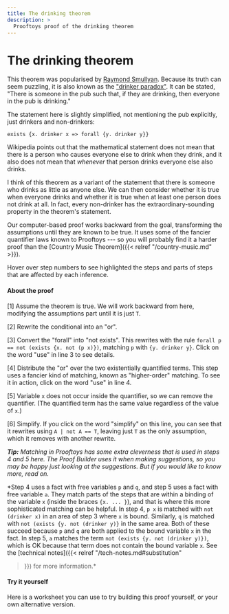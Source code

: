 ```yaml
---
title: The drinking theorem
description: >
  Prooftoys proof of the drinking theorem
---
```


# The drinking theorem

This theorem was popularised by
[Raymond Smullyan](https://wikipedia.org/wiki/Raymond_Smullyan).
Because its truth can seem puzzling, it is also known
as the ["drinker paradox"](https://wikipedia.org/wiki/Drinker_paradox).
It can be stated, "There is someone in the pub such that, if they are
drinking, then everyone in the pub is drinking."

The statement here is slightly simplified, not mentioning the pub
explicitly, just drinkers and non-drinkers:

`exists {x. drinker x => forall {y. drinker y}}`

Wikipedia points out that the mathematical statement does not mean
that there is a person who causes everyone else to drink when they
drink, and it also does not mean that _whenever_ that person drinks
everyone else also drinks.

I think of this theorem as a variant of the statement that there is
someone who drinks as little as anyone else.  We can then consider
whether it is true when everyone drinks and whether it is true when at
least one person does not drink at all.  In fact, every non-drinker
has the extraordinary-sounding property in the theorem's statement.

Our computer-based proof works backward from the goal, transforming
the assumptions until they are known to be true.  It uses some of the
fancier quantifier laws known to Prooftoys --- so you will probably
find it a harder proof than the 
[Country Music Theorem]({{< relref "/country-music.md" >}}).

Hover over step numbers to see highlighted the steps and parts of
steps that are affected by each inference.

<div class="proof-display mb-4" data-steps='
(steps
(1 assumeExplicitly (t (exists {x. ((drinker x) => (forall {y. (drinker y)}))})))
(2 rewrite (s 1) (path "/left/arg/body") (t ((a => b) == ((not a) | b))))
(3 rewrite (s 2) (path "/left/arg/body/right") (t ((forall p) == (not (exists {x. (not (p x))})))))
(4 rewrite (s 3) (path "/left") (t ((exists {x. ((p x) | (q x))}) == ((exists p) | (exists q)))))
(5 rewrite (s 4) (path "/left/right") (t ((exists {x. a}) == a)))
(6 simplifySite (s 5) (path "/left"))
)'></div>

#### About the proof

[1] Assume the theorem is true.  We will work backward from here,
modifying the assumptions part until it is just `T`.

[2] Rewrite the conditional into an "or".

[3] Convert the "forall" into "not exists".  This rewrites with the
rule `forall p == not (exists {x. not (p x)})`, matching `p` with
`{y. drinker y}`.  Click on the word "use" in line 3 to see details.

[4] Distribute the "or" over the two existentially quantified terms.
This step uses a fancier kind of matching, known as "higher-order"
matching.  To see it in action, click on the word "use" in line 4.

[5] Variable `x` does not occur inside the quantifier, so we can
remove the quantifier.  (The quantified term has the same value
regardless of the value of `x`.)

[6] Simplify.  If you click on the word "simplify" on this line, you
can see that it rewrites using `A | not A == T`, leaving just `T`
as the only assumption, which it removes with another rewrite.

***Tip:*** *Matching in Prooftoys has some extra cleverness that is
used in steps 4 and 5 here.  The Proof Builder uses it when making
suggestions, so you may be happy just looking at the suggestions.  But
if you would like to know more, read on.*

*Step 4 uses a fact with free variables `p` and `q`, and step 5 uses a
fact with free variable `a`.  They match parts of the steps that are
within a binding of the variable `x` (inside the braces `{x. ... }`),
and that is where this more sophisticated matching can be helpful.  In
step 4, `p x` is matched with `not (drinker x)` in an area of step 3
where `x` is bound.  Similarly, `q` is matched with `not (exists
{y. not (drinker y)}` in the same area.  Both of these succeed because
`p` and `q` are both applied to the bound variable `x` in the fact.
In step 5, `a` matches the term `not (exists {y. not (drinker y)})`,
which is OK because that term does not contain the bound variable `x`.
See the [technical notes]({{< relref "/tech-notes.md#substitution"
>}}) for more information.*

<!--
matching facts like these with parts of a step, the match can
succeed if the part of the step has no occurrence of any variable that
is bound at that spot.  If a free variable such as `p` or `q`  is
in a term such as `p x`, `q y`, `p x y` with arguments that are just
a bound variable, it can successfully match against 
possible to match terms of this kind with parts of a 

**Technical notes on steps 4 and 5:** Step 5 uses the fact that
`exists {x. a} == a`.  This fact looks as if it can remove any
existential quantifier anywhere, but it can't.  It does let you remove
the quantifier --- if the bound variable (e.g. `x`) does not appear in
the term that substitutes for `a`!  This is one of the fine points of
[substitution]({{< relref "/tech-notes.md#substitution" >}}) for bound
variables such as the `x` in step 4.

Then if you look carefully at the inference in step 4, you may notice
that step 4 substitutes for `p` and `q`.  The result looks as if it
substitutes for `p x` and `q x`.  It does a maneuver along with the
substitution that gives this effect, and also makes it possible to
bring in terms with the variable `x` even though `x` is bound at the
target site.  If you use the Proof Builder to dig down into the
details of these steps, you can see this maneuver at work.
-->

#### Try it yourself

Here is a worksheet you can use to try building this proof yourself,
or your own alternative version.

<div class="proof-editor mb-4" data-steps='(steps
(1 assumeExplicitly (t (exists {x. ((drinker x) => (forall {y. (drinker y)}))})))
)'></div>
